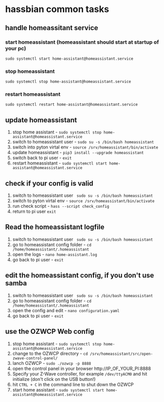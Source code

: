 # hassbian common tasks
## handle homeassitant service
### start homeassistant (homeassistant should start at startup of your pc)
`sudo systemctl start home-assistant@homeassistant.service`
### stop homeassistant
`sudo systemctl stop home-assistant@homeassistant.service`
### restart homeassistant
`sudo systemctl restart home-assistant@homeassistant.service`

## update homeassistant
1. stop home assistant - `sudo systemctl stop home-assistant@homeassistant.service`
2. switch to homeassistant user - `sudo su -s /bin/bash homeassistant`
3. switch into pyton virtal env - `source /srv/homeassistant/bin/activate`
4. update homeassistant - `pip3 install --upgrade homeassistant`
5. switch back to pi user - `exit`
6. restart homeassistant - `sudo systemctl start home-assistant@homeassistant.service`


## check if your config is valid
1. switch to homeassistant user ` sudo su -s /bin/bash homeassistant`
2. switch to pyton virtal env - `source /srv/homeassistant/bin/activate`
3. run check script - `hass --script check_config`
4. return to pi user `exit`


## Read the homeassistant logfile
1. switch to homeassistant user ` sudo su -s /bin/bash homeassistant`
2. go to homeassistant config folder -  `cd /home/homeassistant/.homeassistant`
3. open the logs - `nano home-assistant.log`
4. go back to pi user - `exit`


## edit the homeassistant config, if you don't use samba
1. switch to homeassistant user ` sudo su -s /bin/bash homeassistant`
2. go to homeassistant config folder -  `cd /home/homeassistant/.homeassistant`
3. open the config and edit - `nano configuration.yaml`
4. go back to pi user - `exit`

## use the OZWCP Web config
1. stop home assistant - `sudo systemctl stop home-assistant@homeassistant.service`
2. change to the OZWCP directory - `cd /srv/homeassistant/src/open-zwave-control-panel/`
3. lanch OZWCP - `sudo ./ozwcp -p 8888`
4. open the control panel in your browser http://IP_OF_YOUR_PI:8888
5. Specify your Z-Wave controller, for example `/dev/ttyACM0` and hit initialize (don't click on the USB button!)
6. hit `CTRL + C` in the command line to shut down the OZWCP
7. start home assistant - `sudo systemctl start home-assistant@homeassistant.service`
